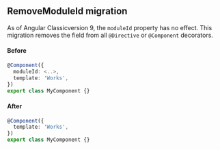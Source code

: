 ## RemoveModuleId migration

As of Angular Classicversion 9, the `moduleId` property has no effect. This migration
removes the field from all `@Directive` or `@Component` decorators.

#### Before
```ts
@Component({
  moduleId: <..>,
  template: 'Works',
})
export class MyComponent {}
```

#### After
```ts
@Component({
  template: 'Works',
})
export class MyComponent {}
```
